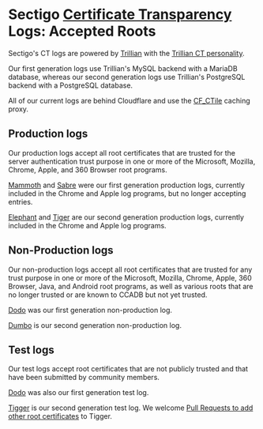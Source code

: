# Sectigo [Certificate Transparency](http://www.certificate-transparency.org/) Logs: Accepted Roots

Sectigo's CT logs are powered by [Trillian](https://github.com/google/trillian) with the [Trillian CT personality](https://github.com/google/certificate-transparency-go#trillian-ct-personality).

Our first generation logs use Trillian's MySQL backend with a MariaDB database, whereas our second generation logs use Trillian's PostgreSQL backend with a PostgreSQL database.

All of our current logs are behind Cloudflare and use the [CF_CTile](https://github.com/sectigo/CF_CTile) caching proxy.

## Production logs

Our production logs accept all root certificates that are trusted for the server authentication trust purpose in one or more of the Microsoft, Mozilla, Chrome, Apple, and 360 Browser root programs.

[Mammoth](crt/mammoth) and [Sabre](crt/sabre) were our first generation production logs, currently included in the Chrome and Apple log programs, but no longer accepting entries.

[Elephant](crt/elephant) and [Tiger](crt/tiger) are our second generation production logs, currently included in the Chrome and Apple log programs.

## Non-Production logs

Our non-production logs accept all root certificates that are trusted for any trust purpose in one or more of the Microsoft, Mozilla, Chrome, Apple, 360 Browser, Java, and Android root programs, as well as various roots that are no longer trusted or are known to CCADB but not yet trusted.

[Dodo](crt/dodo) was our first generation non-production log.

[Dumbo](crt/dumbo) is our second generation non-production log.

## Test logs

Our test logs accept root certificates that are not publicly trusted and that have been submitted by community members.

[Dodo](crt/dodo) was also our first generation test log.

[Tigger](crt/tigger) is our second generation test log. We welcome [Pull Requests to add other root certificates](CONTRIBUTING.md) to Tigger.
